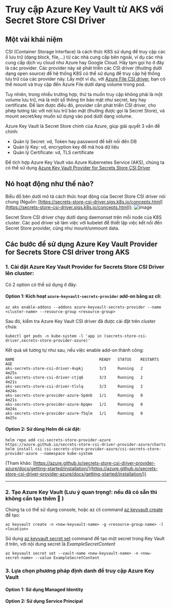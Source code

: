 # Truy cập Azure Key Vault từ AKS với Secret Store CSI Driver
## Một vài khái niệm
CSI (Container Storage Interface) là cách thức K8S sử dụng để truy cập các ổ lưu trữ (dạng block, file,...) từ các nhà cung cấp bên ngoài, ví dụ các nhà cung cấp dịch vụ cloud như Azure hay Google Cloud. Hãy tạm gọi họ ở đây là các provider. Các provider này sẽ phát triển các CSI driver (thường dưới dạng open source) để hệ thống K8S có thể sử dụng để truy cập hệ thống lưu trữ của các provider này. Lấy một ví dụ, với [Azure File CSI driver](https://github.com/kubernetes-sigs/azurefile-csi-driver), bạn có thể mount và truy cập đến 
Azure File dưới dạng volume trong pod.

Tuy nhiên, trong nhiều trường hợp, thứ ta muốn truy cập không phải là một volume lưu trữ, mà là một số thông tin bảo mật như secret, key hay certificate. Để làm được điều đó, provider cần phát triển CSI driver, cho phép tương tác với nơi lưu trữ bảo mật (thường được gọi là Secret Store), và mount secret/key muốn sử dụng vào pod dưới dạng volume.

Azure Key Vault là Secret Store chính của Azure, giúp giải quyết 3 vấn đề chính:
- Quản lý Secret: vd, Token hay password để kết nối đến DB
- Quản lý Key: vd, encryption key để mã hoá dữ liệu
- Quản lý Certificate: vd, TLS certificate

Để tích hợp Azure Key Vault vào Azure Kubernetes Service (AKS), chúng ta có thể sử dụng [Azure Key Vault Provider for Secrets Store CSI Driver](https://azure.github.io/secrets-store-csi-driver-provider-azure/docs/getting-started/)

## Nó hoạt động như thế nào?
Biểu đồ bên dưới mô tả cách thức hoạt động của Secret Store CSI driver nói chung (Nguồn: [https://secrets-store-csi-driver.sigs.k8s.io/concepts.html](https://secrets-store-csi-driver.sigs.k8s.io/concepts.html)):
![image](https://github.com/lehai2909/lehai2909.github.io/assets/49013652/f8580487-cd85-41a5-8916-9e98b08a74d8)

Secret Store CSI driver chạy dưới dạng daemonset trên mỗi node của K8S cluster. Các pod driver sẽ làm việc với kubelet để thiết lập việc kết nối đến Secret Store provider, cũng như mount/unmount data.

## Các bước để sử dụng Azure Key Vault Provider for Secrets Store CSI driver trong AKS
### 1. Cài đặt Azure Key Vault Provider for Secrets Store CSI Driver lên cluster:
Có 2 option có thể sử dụng ở đây:

#### Option 1: Kích hoạt `azure-keyvault-secrets-provider` add-on bằng az cli:

```az aks enable-addons --addons azure-keyvault-secrets-provider --name <cluster-name> --resource-group <resource-group>```

Sau đó, kiểm tra Azure Key Vault CSI driver đã được cài đặt trên cluster chưa:

```
kubectl get pods -n kube-system -l 'app in (secrets-store-csi-driver,secrets-store-provider-azure)'
```

Kết quả sẽ tương tự như sau, nếu việc enable add-on thành công:

```
NAME                                     READY   STATUS    RESTARTS   AGE
aks-secrets-store-csi-driver-4vpkj       3/3     Running   2          4m25s
aks-secrets-store-csi-driver-ctjq6       3/3     Running   2          4m21s
aks-secrets-store-csi-driver-tlvlq       3/3     Running   2          4m24s
aks-secrets-store-provider-azure-5p4nb   1/1     Running   0          4m21s
aks-secrets-store-provider-azure-6pqmv   1/1     Running   0          4m24s
aks-secrets-store-provider-azure-f5qlm   1/1     Running   0          4m25s
```

#### Option 2: Sử dùng Helm để cài đặt:

```
helm repo add csi-secrets-store-provider-azure https://azure.github.io/secrets-store-csi-driver-provider-azure/charts
helm install csi csi-secrets-store-provider-azure/csi-secrets-store-provider-azure --namespace kube-system
```

(Tham khảo: [https://azure.github.io/secrets-store-csi-driver-provider-azure/docs/getting-started/installation/](https://azure.github.io/secrets-store-csi-driver-provider-azure/docs/getting-started/installation/))

---------------------------------------------------------------------------------

### 2. Tạo Azure Key Vault (Lưu ý quan trọng!: nếu đã có sẵn thì không cần tạo thêm :hankey: )

Chúng ta có thể sử dụng console, hoặc az cli command [az keyvault create](https://learn.microsoft.com/en-us/cli/azure/keyvault#az-keyvault-create.md) để tạo:

```
az keyvault create -n <new-keyvault-name> -g <resource-group-name> -l <location>
```

Sử dụng [az keyvault secret set](https://learn.microsoft.com/en-us/cli/azure/keyvault#az-keyvault-secret-set.md) command để tạo một secret trong Key Vault ở trên, với nội dung secret là *ExampleSecretContent*

```
az keyvault secret set --vault-name <new-keyvault-name> -n <new-secret-name> --value ExampleSecretContent
```

### 3. Lựa chọn phương pháp định danh để truy cập Azure Key Vault

#### Option 1: Sử dụng Managed Identity

#### Option 2: Sử dụng Service Principal
